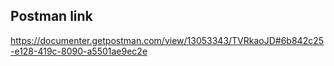 ## Postman link

https://documenter.getpostman.com/view/13053343/TVRkaoJD#6b842c25-e128-419c-8090-a5501ae9ec2e